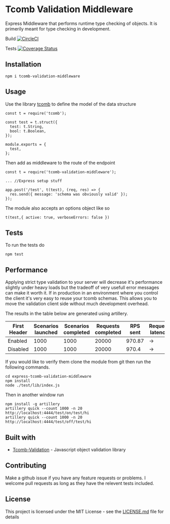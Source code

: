 # Tcomb Validation Middleware
Express Middleware that performs runtime type checking of objects. It is primerily meant for type checking in development.

Build [![CircleCI](https://circleci.com/gh/ThomasAnkcorn/express-tcomb-validation-middleware.svg?style=svg)](https://circleci.com/gh/ThomasAnkcorn/express-tcomb-validation-middleware)

Tests [![Coverage Status](https://coveralls.io/repos/github/ThomasAnkcorn/express-tcomb-validation-middleware/badge.svg?branch=master)](https://coveralls.io/github/ThomasAnkcorn/express-tcomb-validation-middleware?branch=master)

## Installation

```
npm i tcomb-validation-middleware
```

## Usage

Use the library [tcomb](https://github.com/gcanti/tcomb) to define the model of the data structure

```
const t = require('tcomb');

const test = t.struct({
  test: t.String,
  bool: t.Boolean,
});

module.exports = {
  test,
};
```

Then add as middleware to the route of the endpoint

```
const t = require('tcomb-validation-middleware');

... //Express setup stuff

app.post('/test', t(test), (req, res) => {
  res.send({ message: 'schema was obviously valid' });
});
```
The module also accepts an options object like so
```
t(test,{ active: true, verboseErrors: false })
```
## Tests

To run the tests do
```
npm test
```

## Performance

Applying strict type validation to your server will decrease it's performance slightly under heavy loads but the tradeoff of very usefull error messages can make it worth it. If in production in an environment where you control the client it's very easy to reuse your tcomb schemas. This allows you to move the validation client side without much development overhead.

The results in the table below are generated using artillery.


| First Header  | Scenarios launched | Scenarios completed | Requests completed | RPS sent | Request latency | min | max | median | p95 | p99 | Scenario duration | min | max | median | p95 | p99 |
| ------------- | ------------- | ------------- | ------------- | ------------- | ------------- | ------------- | ------------- | ------------- | ------------- | ------------- | ------------- | ------------- | ------------- | ------------- | ------------- | ------------- |
| Enabled | 1000  | 1000 | 20000 |  970.87 | -> |  0.3 | 41.4 | 0.4 |  2.8 | 11.7 | -> | 14.5 | 447.2 | 18.7 | 98 | 384.6 |
| Disabled |  1000  | 1000 | 20000 | 970.4 | -> |  0.2 | 24.2 | 0.4 |  1.6 | 3.5 | -> | 11 | 124.8 | 16.6 | 48.6 | 108.1 |

If you would like to verify them clone the module from git then run the following commands.

```
cd express-tcomb-validation-middleware
npm install
node ./test/lib/index.js
```
Then in another window run
```
npm install -g artillery
artillery quick --count 1000 -n 20 http://localhost:4444/test/on/test/hi
artillery quick --count 1000 -n 20 http://localhost:4444/test/off/test/hi

```

## Built with

* [Tcomb-Validation](https://github.com/gcanti/tcomb-validation) - Javascript object validation library

## Contributing

Make a github issue if you have any feature requests or problems. I welcome pull requests as long as they have the relevent tests included.

## License

This project is licensed under the MIT License - see the [LICENSE.md](LICENSE.md) file for details
